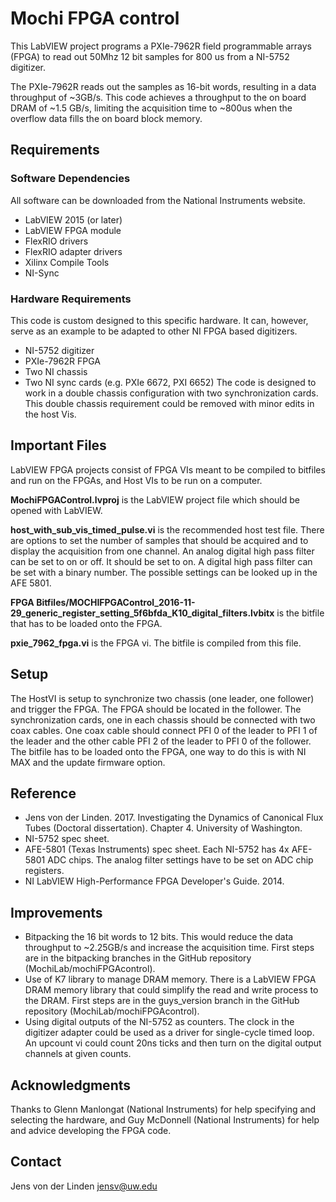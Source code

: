 # Mochi FPGA control
This LabVIEW project programs a PXIe-7962R field programmable arrays (FPGA) to read out 50Mhz 12 bit samples for 800 us from a NI-5752 digitizer.


The PXIe-7962R reads out the samples as 16-bit words, resulting in a data throughput of ~3GB/s. 
This code achieves a throughput to the on board DRAM of ~1.5 GB/s, limiting the acquisition time to ~800us when the overflow data fills the on board block memory.

## Requirements
### Software Dependencies
All software can be downloaded from the National Instruments website.
* LabVIEW 2015 (or later)
* LabVIEW FPGA module
* FlexRIO drivers
* FlexRIO adapter drivers
* Xilinx Compile Tools
* NI-Sync

### Hardware Requirements
This code is custom designed to this specific hardware. It can, however, serve as an example to be adapted to other NI FPGA based digitizers.
* NI-5752 digitizer
* PXIe-7962R FPGA
* Two NI chassis
* Two NI sync cards (e.g. PXIe 6672, PXI 6652)
The code is designed to work in a double chassis configuration with two synchronization cards. 
This double chassis requirement could be removed with minor edits in the host Vis.

## Important Files
LabVIEW FPGA projects consist of FPGA VIs meant to be compiled to bitfiles and run on the FPGAs, and Host VIs to be run on a computer.

**MochiFPGAControl.lvproj** is the LabVIEW project file which should be opened with LabVIEW.


**host_with_sub_vis_timed_pulse.vi** is the recommended host test file. There are options to set the number of samples that should be acquired and to display the acquisition from one channel.
An analog digital high pass filter can be set to on or off. It should be set to on.
A digital high pass filter can be set with a binary number. The possible settings can be looked up in the AFE 5801.


**FPGA Bitfiles/MOCHIFPGAControl_2016-11-29_generic_register_setting_5f6bfda_K10_digital_filters.lvbitx** is the bitfile that has to be loaded onto the FPGA.


**pxie_7962_fpga.vi** is the FPGA vi. The bitfile is compiled from this file.

## Setup
The HostVI is setup to synchronize two chassis (one leader, one follower) and trigger the FPGA.
The FPGA should be located in the follower. The synchronization cards, one in each chassis should be connected with two coax cables. 
One coax cable should connect  PFI 0 of the leader to PFI 1 of the leader and the other cable PFI 2 of the leader to PFI 0 of the follower. 
The bitfile has to be loaded onto the FPGA, one way to do this is with NI MAX and the update firmware option.

## Reference
* Jens von der Linden. 2017. Investigating the Dynamics of Canonical Flux Tubes (Doctoral dissertation). Chapter 4. University of Washington.
* NI-5752 spec sheet. 
* AFE-5801 (Texas Instruments) spec sheet. Each NI-5752 has 4x AFE-5801 ADC chips. The analog filter settings have to be set on ADC chip registers.
* NI LabVIEW High-Performance FPGA Developer's Guide. 2014.

## Improvements
* Bitpacking the 16 bit words to 12 bits. This would reduce the data throughput to ~2.25GB/s and increase the acquisition time. First steps are in the bitpacking branches in the GitHub repository (MochiLab/mochiFPGAcontrol).
* Use of K7 library to manage DRAM memory. There is a LabVIEW FPGA DRAM memory library that could simplify the read and write process to the DRAM. First steps are in the guys_version branch in the GitHub repository (MochiLab/mochiFPGAcontrol). 
* Using digital outputs of the NI-5752 as counters. The clock in the digitizer adapter could be used as a driver for single-cycle timed loop. An upcount vi could count 20ns ticks and then turn on the digital output channels at given counts.

## Acknowledgments
Thanks to Glenn Manlongat (National Instruments) for help specifying and selecting the hardware, and Guy McDonnell (National Instruments) for help and advice developing the FPGA code.

## Contact
Jens von der Linden jensv@uw.edu
